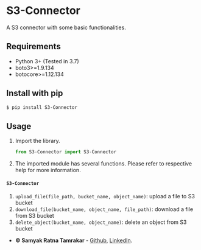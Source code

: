 # S3-Connector
A S3 connector with some basic functionalities.

## Requirements

* Python 3+ (Tested in 3.7)
* boto3>=1.9.134
* botocore>=1.12.134


## Install with pip
```bash
$ pip install S3-Connector
```

## Usage
1. Import the library.
    ```python
    from S3-Connector import S3-Connector
    ```
1. The imported module has several functions. Please refer to respective help for more information.

#### ```S3-Connector```

1. ```upload_file(file_path, bucket_name, object_name)```: upload a file to S3 bucket
1. ```download_file(bucket_name, object_name, file_path)```: download a file from S3 bucket
1. ```delete_object(bucket_name, object_name)```: delete an object from S3 bucket


* **&copy; Samyak Ratna Tamrakar** - [Github](https://github.com/srtamrakar), [LinkedIn](https://www.linkedin.com/in/srtamrakar/).